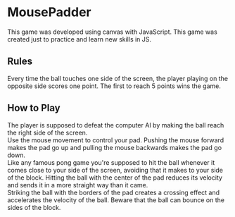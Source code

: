 # MousePadder

This game was developed using canvas with JavaScript. This game was created just to practice and learn new skills in JS.

## Rules
Every time the ball touches one side of the screen, the player playing on the opposite side scores one point. The first to reach 5 points wins the game.

## How to Play
The player is supposed to defeat the computer AI by making the ball reach the right side of the screen.  
Use the mouse movement to control your pad. Pushing the mouse forward makes the pad go up and pulling the mouse backwards makes the pad go down.  
Like any famous pong game you're supposed to hit the ball whenever it comes close to your side of the screen, avoiding that it makes to your side of the block. Hitting the ball with the center of the pad reduces its velocity and sends it in a more straight way than it came.  
Striking the ball with the borders of the pad creates a crossing effect and accelerates the velocity of the ball. Beware that the ball can bounce on the sides of the block.
